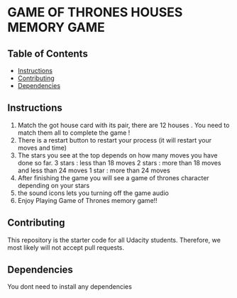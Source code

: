 # GAME OF THRONES HOUSES MEMORY GAME

## Table of Contents

* [Instructions](#instructions)
* [Contributing](#contributing)
* [Dependencies](#dependencies)

## Instructions

1. Match the got house card with its pair, there are 12 houses . You need to match them all to complete the game !
2. There is a restart button to restart your process (it will restart your moves and time)
3. The stars you see at the top depends on how many moves you have done so far.
    3 stars : less than 18 moves
    2 stars : more than 18 moves and less than 24 moves
    1 star : more than 24 moves
4. After finishing the game you will see a game of thrones character depending on your stars
5. the sound icons lets you turning off the game audio
6. Enjoy Playing Game of Thrones memory game!!
## Contributing
This repository is the starter code for all Udacity students. Therefore, we most likely will not accept pull requests.
## Dependencies
You dont need to install any dependencies



